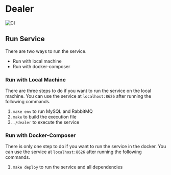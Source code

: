 # Dealer

![CI](https://github.com/Misphix/dealer/actions/workflows/test.yml/badge.svg)
## Run Service
There are two ways to run the service.
- Run with local machine
- Run with docker-composer

### Run with Local Machine
There are three steps to do if you want to run the service on the local machine. You can use the service at `localhost:8626` after running the following commands.
1. `make env` to run MySQL and RabbitMQ
2. `make` to build the execution file
3. `./dealer` to execute the service

### Run with Docker-Composer
There is only one step to do if you want to run the service in the docker. You can use the service at `localhost:8626` after running the following commands.
1. `make deploy` to run the service and all dependencies
